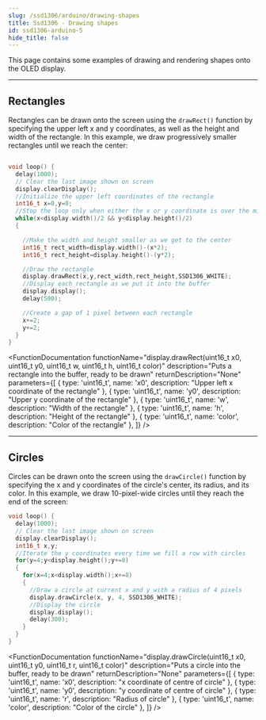 ```yaml
---
slug: /ssd1306/arduino/drawing-shapes
title: Ssd1306 - Drawing shapes
id: ssd1306-arduino-5
hide_title: false
---
```


This page contains some examples of drawing and rendering shapes onto the OLED display.

---

## Rectangles

Rectangles can be drawn onto the screen using the `drawRect()` function by specifying the upper left x and y coordinates, as well as the height and width of the rectangle. In this example, we draw progressively smaller rectangles until we reach the center:

```cpp

void loop() {
  delay(1000);
  // Clear the last image shown on screen
  display.clearDisplay();
  //Initialize the upper left coordinates of the rectangle
  int16_t x=0,y=0;
  //Stop the loop only when either the x or y coordinate is over the middle of the screen
  while(x<display.width()/2 && y<display.height()/2)
  {

    //Make the width and height smaller as we get to the center
    int16_t rect_width=display.width()-(x*2);
    int16_t rect_height=display.height()-(y*2);

    //Draw the rectangle
    display.drawRect(x,y,rect_width,rect_height,SSD1306_WHITE);
    //Display each rectangle as we put it into the buffer
    display.display();
    delay(500);

    //Create a gap of 1 pixel between each rectangle
    x+=2;
    y+=2;
  }
}

```

<FunctionDocumentation
  functionName="display.drawRect(uint16_t x0, uint16_t y0, uint16_t w, uint16_t h, uint16_t color)"
  description="Puts a rectangle into the buffer, ready to be drawn"
  returnDescription="None"
  parameters={[ 
  { type: 'uint16_t', name: 'x0', description: "Upper left x coordinate of the rectangle" },
  { type: 'uint16_t', name: 'y0', description: "Upper y coordinate of the rectangle" },
  { type: 'uint16_t', name: 'w', description: "Width of the rectangle" },
  { type: 'uint16_t', name: 'h', description: "Height of the rectangle" },
  { type: 'uint16_t', name: 'color', description: "Color of the rectangle" },
  ]}
/>

---

## Circles

Circles can be drawn onto the screen using the `drawCircle()` function by specifying the x and y coordinates of the circle's center, its radius, and its color. In this example, we draw 10-pixel-wide circles until they reach the end of the screen:

```cpp
void loop() {
  delay(1000);
  // Clear the last image shown on screen
  display.clearDisplay();
  int16_t x,y;
  //Iterate the y coordinates every time we fill a row with circles
  for(y=4;y<display.height();y+=8)
  {
    for(x=4;x<display.width();x+=8)
    {
      //Draw a circle at current x and y with a radius of 4 pixels
      display.drawCircle(x, y, 4, SSD1306_WHITE);
      //Display the circle
      display.display();
      delay(300);
    }
  }
}

```

<FunctionDocumentation
  functionName="display.drawCircle(uint16_t x0, uint16_t y0, uint16_t r, uint16_t color)"
  description="Puts a circle into the buffer, ready to be drawn"
  returnDescription="None"
  parameters={[ 
  { type: 'uint16_t', name: 'x0', description: "x coordinate of centre of circle" },
  { type: 'uint16_t', name: 'y0', description: "y coordinate of centre of circle" },
  { type: 'uint16_t', name: 'r', description: "Radius of circle" },
  { type: 'uint16_t', name: 'color', description: "Color of the circle" },
  ]}
/>